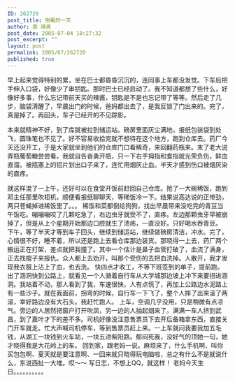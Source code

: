 ```yaml
---
ID: 262720
post_title: 倒霉的一天
author: 南 靖男
post_date: 2005-07-04 18:27:32
post_excerpt: ""
layout: post
permalink: 2005/07/262720
published: true
---
```

早上起来觉得特别的累，坐在巴士都昏昏沉沉的，连同事上车都没发觉。下车后把手伸入口袋，好像少了串钥匙。那时巴士已经启动了。我不知道都想了些什么，好像好多事，什么忘记带前天买的辣酱，钥匙是不是也忘记带了等等。然后走了几步，脑袋清醒了，早晨出门的时候，爸妈都出去了，是我反锁了门出来的。完了，真是掉了。再回头，车子已经开的不见踪影。
<!--more-->本来就精神不好，到了库就被拉到储运站。磅房里面灰尘满地，报纸包装袋到处飞，圆珠笔也不见了。好不容易收拾完就不想待在这个地方，跑到仓库去。药厂今天还没开工，于是大家就坐到他们的仓库门口看稀奇，来回翻药瓶来。末了老大说弄瓶葡萄糖尝尝看。我就自告奋勇开瓶，只一下右手拇指和食指就光荣负伤，鲜血直溜。被瓶塞上的铝片划出口子来了，连忙用烟灰止血。半天才感到伤口被烟灰染的直疼。
就这样混了一上午，还好可以在食堂开饭前赶回自己仓库。抢了一大碗稀饭，跑到邓主任那里吹柜机，顺便看报纸聊聊天，等稀饭冷一下。结果说高达说的正带劲，两只苍蝇掉进稀饭里了。。。
稀饭和菜都倒给狗狗，找出早晨带来没吃完的青豆当午饭吃。嘣嘣嘣咬了几颗吃急了，右边虫牙就受不了，直疼。左边那颗虫牙早被崩掉了，但是从上个星期开始那边口腔就生了溃疡，一直没好。只好喝水吞青豆。
下午，等了半天才等到车子回头，继续到储运站，继续做磅房清洁，冲水。完了，心情很不好，睡不着，所以还是跑上去看仓库那边装货。那晓得一上去，药厂两个搬运正在打架，差点就把我撞了。其中一个估计是鼻子血管打破了，血流了满身，正去找棍子来报仇。众人都上去劝开，叫那个受伤的去把血洗掉。人散开，我才发现我衣服上沾上了血，也去洗。
快四点才收工，不等下班签到的单子，提前跑。出了涵洞快到公路上，就看见一个人骑着自行车从大学城那边坡上冲下来要拐进涵洞。我站着不动，那人看到了我，车速很快，人有点慌了，再加上公路边水泥路上有一些沙子。就在我面前，拐弯的时候，自行车一下飞了，整个人摔了出来滚了两滚，幸好路边没有大石头。我赶忙跑人。
上车，空调几乎没用，只是稍微有点凉气。旁边的人居然把窗户打开吹凤，另一边的人抽起烟来了。满满一车人挤到武昌，到了嘉叶才下的差不多。司机好像没注意售票员下去开后备箱拿东西，直接关门开车就走。忙大声喊司机停车，等到售票员赶上来。一上车就问我要我加五毛钱，从湖工一块钱到火车站，一块五进紫阳路。郁闷死我，没好气的顶她一句，她才晓得我是大花岭上的车。
回到家，跟老妈一说。麻烦来了，什么手机啊、叫你买包包啊、夏天就是要注意啊、一回来就只晓得玩电脑啦，总之有什么不是就说什么，东说西扯一大堆。哎～～
写日志，不想上QQ，就这样！
老妈今天生日。。。。。。。。。。